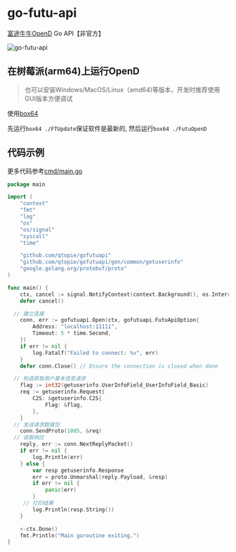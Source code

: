 # go-futu-api

[富途牛牛OpenD](https://openapi.futunn.com/futu-api-doc/ftapi/init.html) Go API【非官方】

![go-futu-api](docs/gopher-niuniu.jpg)

## 在树莓派(arm64)上运行OpenD

> 也可以安装Windows/MacOS/Linux（amd64)等版本，开发时推荐使用GUI版本方便调试

使用[box64](https://github.com/ptitSeb/box64)

先运行`box64 ./FTUpdate`保证软件是最新的, 然后运行`box64 ./FutuOpenD`


## 代码示例

更多代码参考[cmd/main.go](cmd/main.go)

```go
package main

import (
	"context"
	"fmt"
	"log"
	"os"
	"os/signal"
	"syscall"
	"time"

	"github.com/qtopie/gofutuapi"
	"github.com/qtopie/gofutuapi/gen/common/getuserinfo"
	"google.golang.org/protobuf/proto"
)

func main() {
	ctx, cancel := signal.NotifyContext(context.Background(), os.Interrupt, syscall.SIGTERM)
	defer cancel()

  // 建立连接
	conn, err := gofutuapi.Open(ctx, gofutuapi.FutuApiOption{
		Address: "localhost:11111",
		Timeout: 5 * time.Second,
	})
	if err != nil {
		log.Fatalf("Failed to connect: %v", err)
	}
	defer conn.Close() // Ensure the connection is closed when done

  // 构造获取用户基本信息请求
	flag := int32(getuserinfo.UserInfoField_UserInfoField_Basic)
	req := getuserinfo.Request{
		C2S: &getuserinfo.C2S{
			Flag: &flag,
		},
	}
  // 发送请求数据包
	conn.SendProto(1005, &req)
  // 读取响应
	reply, err := conn.NextReplyPacket()
	if err != nil {
		log.Println(err)
	} else {
		var resp getuserinfo.Response
		err = proto.Unmarshal(reply.Payload, &resp)
		if err != nil {
			panic(err)
		}
     // 打印结果
		log.Println(resp.String())
	}

	<-ctx.Done()
	fmt.Println("Main goroutine exiting.")
}
```